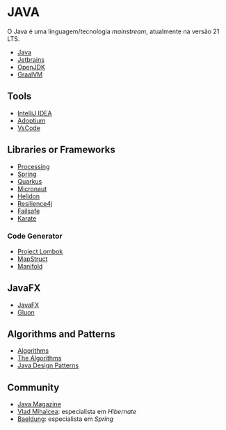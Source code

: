 # JAVA

O Java é uma linguagem/tecnologia _mainstream_, atualmente na versão 21 LTS.

- [Java](https://www.oracle.com/java/ 'Java')
- [Jetbrains](https://www.jetbrains.com/ 'Jetbrains')
- [OpenJDK](https://jdk.java.net/ 'OpenJDK')
- [GraalVM](https://www.graalvm.org/ 'GraalVM')

## Tools

- [IntelliJ IDEA](jetbrains.com/idea/ 'IntelliJ IDEA')
- [Adoptium](https://adoptium.net/ 'Adoptium')
- [VsCode](https://code.visualstudio.com/ 'VsCode')

## Libraries or Frameworks

- [Processing](https://processing.org/ 'Processing')
- [Spring](https://spring.io/ 'Spring')
- [Quarkus](https://quarkus.io/ 'Quarkus')
- [Micronaut](https://micronaut.io/ 'Micronaut')
- [Helidon](https://helidon.io/ 'Helidon')
- [Resilience4j](https://resilience4j.readme.io/ 'Resilience4j')
- [Failsafe](https://failsafe.dev/ 'Failsafe')
- [Karate](https://karatelabs.github.io/karate/ 'Karate')

### Code Generator

- [Project Lombok](https://projectlombok.org/ 'Project Lombok')
- [MapStruct](https://mapstruct.org/ 'MapStruct')
- [Manifold](http://manifold.systems/ 'Manifold')

## JavaFX

- [JavaFX](https://openjfx.io/ 'JavaFX')
- [Gluon](https://gluonhq.com/ 'Gluon')

## Algorithms and Patterns

- [Algorithms](https://algs4.cs.princeton.edu/ 'Algorithms')
- [The Algorithms](https://the-algorithms.com/ 'The Algorithms')
- [Java Design Patterns](https://java-design-patterns.com/ 'Java Design Patterns')

## Community

- [Java Magazine](https://blogs.oracle.com/javamagazine/ 'Java Magazine')
- [Vlad Mihalcea](https://vladmihalcea.com/ 'Vlad Mihalcea'): especialista em _Hibernate_
- [Baeldung](https://www.baeldung.com/ 'Baeldung'): especialista em _Spring_

